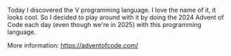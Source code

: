 Today I discovered the V programming language. I love the name of it, it looks cool. So I decided to play around with it by doing the 2024 Advent of Code each day (even though we're in 2025) with this programming language.

More information: https://adventofcode.com/
